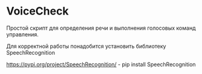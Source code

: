 # VoiceCheck
Простой скрипт для определения речи и выполнения голосовых команд управления.

Для корректной работы понадобится установить библиотеку SpeechRecognition

https://pypi.org/project/SpeechRecognition/ - pip install SpeechRecognition

